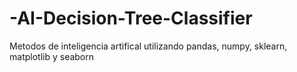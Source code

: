 # -AI-Decision-Tree-Classifier
Metodos de inteligencia artifical utilizando pandas, numpy, sklearn, matplotlib y seaborn


